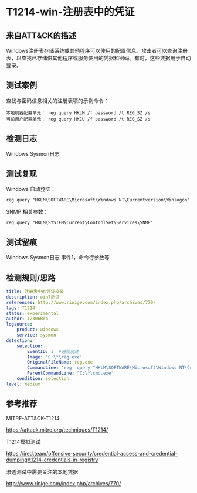 # T1214-win-注册表中的凭证

## 来自ATT&CK的描述

 Windows注册表存储系统或其他程序可以使用的配置信息。攻击者可以查询注册表，以查找已存储供其他程序或服务使用的凭据和密码。有时，这些凭据用于自动登录。

## 测试案例

查找与密码信息相关的注册表项的示例命令：

```dos
本地机器配置单元： reg query HKLM /f password /t REG_SZ /s
当前用户配置单元： reg query HKCU /f password /t REG_SZ /s
```

## 检测日志

Windows Sysmon日志

## 测试复现

Windows 自动登陆：

```dos
reg query "HKLM\SOFTWARE\Microsoft\Windows NT\Currentversion\Winlogon"
```

SNMP 相关参数：

```dos
reg query "HKLM\SYSTEM\Current\ControlSet\Services\SNMP"
```

## 测试留痕

Windows Sysmon日志 事件1，命令行参数等

## 检测规则/思路

```yml
title: 注册表中的凭证枚举
description: win7测试
references: http://www.rinige.com/index.php/archives/770/
tags: T1214
status: experimental
author: 12306Bro
logsource:
    product: windows
    service: sysmon
detection:
    selection:
        EventID: 1  #进程创建
        Image: 'C:\*\reg.exe'
        OriginalFileName: reg.exe
        CommandLine: 'reg  query "HKLM\SOFTWARE\Microsoft\Windows NT\Currentversion\Winlogon"'
        ParentCommandLine: "C:\*\cmd.exe"
    condition: selection
level: medium
```

## 参考推荐

MITRE-ATT&CK-T1214

<https://attack.mitre.org/techniques/T1214/>

T1214模拟测试

<https://ired.team/offensive-security/credential-access-and-credential-dumping/t1214-credentials-in-registry>

渗透测试中需要关注的本地凭据

<http://www.rinige.com/index.php/archives/770/>
